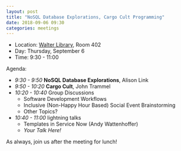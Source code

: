 ```yaml
---
layout: post
title: "NoSQL Database Explorations, Cargo Cult Programming"
date: 2018-09-06 09:30
categories: meetings
---
```


- Location: [Walter Library](http://campusmaps.umn.edu/walter-library), Room 402
- Day: Thursday, September 6
- Time: 9:30 - 11:00

Agenda:

- *9:30 - 9:50* **NoSQL Database Explorations**, Alison Link
- *9:50 - 10:20* **Cargo Cult**, John Trammel
- *10:20 - 10:40* Group Discussions
  - Software Development Workflows
  - Inclusive (Non-Happy Hour Based) Social Event Brainstorming
  - Other Topics?
- *10:40 - 11:00* lightning talks
  - Templates in Service Now (Andy Wattenhoffer)
  - _Your Talk Here!_

As always, join us after the meeting for lunch!

